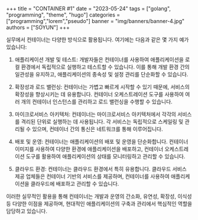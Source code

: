 +++
title = "CONTAINER #1"
date = "2023-05-24"
tags = ["golang", "programming", "theme", "hugo"]
categories = ["programming","lorem","pseudo"]
banner = "img/banners/banner-4.jpg"
authors = ["SOYUN"]
+++

실무에서 컨테이너는 다양한 방식으로 활용됩니다. 여기에는 다음과 같은 몇 가지 예가 있습니다:

1. 애플리케이션 개발 및 테스트: 개발자들은 컨테이너를 사용하여 애플리케이션을 로컬 환경에서 독립적으로 실행하고 테스트할 수 있습니다. 이를 통해 개발 환경 간의 일관성을 유지하고, 애플리케이션의 종속성 및 설정 관리를 단순화할 수 있습니다.

2. 확장성과 로드 밸런싱: 컨테이너는 가볍고 빠르게 시작할 수 있기 때문에, 서비스의 확장성을 향상시키는 데 유용합니다. 컨테이너 오케스트레이션 도구를 사용하여 여러 개의 컨테이너 인스턴스를 관리하고 로드 밸런싱을 수행할 수 있습니다.

3. 마이크로서비스 아키텍처: 컨테이너는 마이크로서비스 아키텍처에서 각각의 서비스를 격리된 단위로 실행하는 데 사용됩니다. 각 서비스는 독립적으로 스케일링 및 관리될 수 있으며, 컨테이너 간의 통신은 네트워크를 통해 이루어집니다.

4. 배포 및 운영: 컨테이너는 애플리케이션의 배포 및 운영을 단순화합니다. 컨테이너 이미지를 사용하여 다양한 환경에 애플리케이션을 배포하고, 컨테이너 오케스트레이션 도구를 활용하여 애플리케이션의 상태를 모니터링하고 관리할 수 있습니다.

5. 클라우드 환경: 컨테이너는 클라우드 환경에서 특히 유용합니다. 클라우드 서비스 제공 업체들은 컨테이너 기반의 서비스를 제공하며, 컨테이너를 사용하여 애플리케이션을 클라우드에 배포하고 관리할 수 있습니다.

이러한 실무적인 활용을 통해 컨테이너는 개발과 운영의 간소화, 유연성, 확장성, 이식성 등 다양한 이점을 제공하며, 현대적인 애플리케이션의 구축과 관리에서 핵심적인 역할을 담당하고 있습니다.
